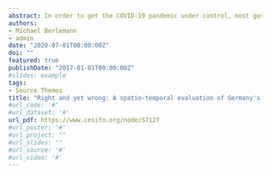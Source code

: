 ```yaml
---
abstract: In order to get the COVID-19 pandemic under control, most governments around the globe have adopted some sort of containment policies. In the light of the enormous costs of these policies, in many countries highly controversial discussions on the adequacy of the chosen policies evolved. We contribute to this discussion by evaluating three waves of containment measures adopted by the German government. Based on a spatio-temporal endemic-epidemic model we show that in retrospective, only the first wave of containment measures clearly contributed to flattening the curve of new infections. However, a real-time analysis using the same empirical model reveals that based on the then available information, the adoption of additional containment measures was warranted. Moreover our spatio-temporal analysis shows that a one-size-fits-all policy, as it was adopted in Germany on the early stages of the epidemic, is not optimal.
authors:
- Michael Berlemann
- admin
date: "2020-07-01T00:00:00Z"
doi: ""
featured: true
publishDate: "2017-01-01T00:00:00Z"
#slides: example
tags:
- Source Themes
title: "Right and yet wrong: A spatio-temporal evaluation of Germany's COVID-19 containment policy"
#url_code: '#'
#url_dataset: '#'
url_pdf: https://www.cesifo.org/node/57127
#url_poster: '#'
#url_project: ""
#url_slides: ""
#url_source: '#'
#url_video: '#'
---
```

  
  